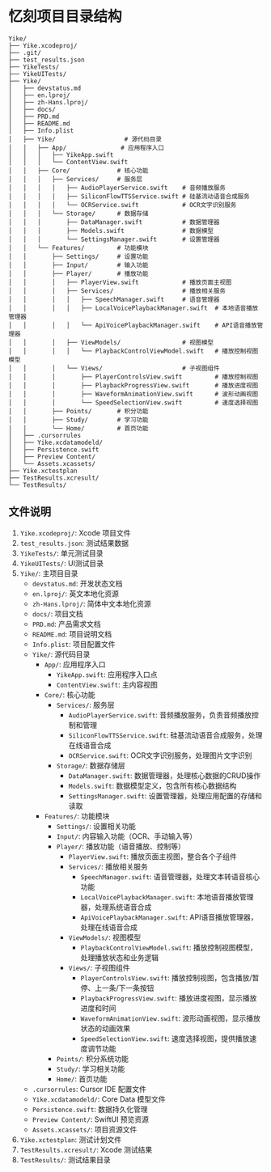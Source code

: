 # 忆刻项目目录结构

```
Yike/
├── Yike.xcodeproj/
├── .git/
├── test_results.json
├── YikeTests/
├── YikeUITests/
├── Yike/
│   ├── devstatus.md
│   ├── en.lproj/
│   ├── zh-Hans.lproj/
│   ├── docs/
│   ├── PRD.md
│   ├── README.md
│   ├── Info.plist
│   ├── Yike/                   # 源代码目录
│   │   ├── App/               # 应用程序入口
│   │   │   ├── YikeApp.swift
│   │   │   └── ContentView.swift
│   │   ├── Core/             # 核心功能
│   │   │   ├── Services/     # 服务层
│   │   │   │   ├── AudioPlayerService.swift    # 音频播放服务
│   │   │   │   ├── SiliconFlowTTSService.swift # 硅基流动语音合成服务
│   │   │   │   └── OCRService.swift            # OCR文字识别服务
│   │   │   └── Storage/      # 数据存储
│   │   │       ├── DataManager.swift           # 数据管理器
│   │   │       ├── Models.swift                # 数据模型
│   │   │       └── SettingsManager.swift       # 设置管理器
│   │   └── Features/         # 功能模块
│   │       ├── Settings/     # 设置功能
│   │       ├── Input/        # 输入功能
│   │       ├── Player/       # 播放功能
│   │       │   ├── PlayerView.swift            # 播放页面主视图
│   │       │   ├── Services/                   # 播放相关服务
│   │       │   │   ├── SpeechManager.swift     # 语音管理器
│   │       │   │   ├── LocalVoicePlaybackManager.swift  # 本地语音播放管理器
│   │       │   │   └── ApiVoicePlaybackManager.swift    # API语音播放管理器
│   │       │   ├── ViewModels/                 # 视图模型
│   │       │   │   └── PlaybackControlViewModel.swift   # 播放控制视图模型
│   │       │   └── Views/                      # 子视图组件
│   │       │       ├── PlayerControlsView.swift         # 播放控制视图
│   │       │       ├── PlaybackProgressView.swift       # 播放进度视图
│   │       │       ├── WaveformAnimationView.swift      # 波形动画视图
│   │       │       └── SpeedSelectionView.swift         # 速度选择视图
│   │       ├── Points/       # 积分功能
│   │       ├── Study/        # 学习功能
│   │       └── Home/         # 首页功能
│   ├── .cursorrules
│   ├── Yike.xcdatamodeld/
│   ├── Persistence.swift
│   ├── Preview Content/
│   └── Assets.xcassets/
├── Yike.xctestplan
├── TestResults.xcresult/
└── TestResults/
```

## 文件说明

1. `Yike.xcodeproj/`: Xcode 项目文件
2. `test_results.json`: 测试结果数据
3. `YikeTests/`: 单元测试目录
4. `YikeUITests/`: UI测试目录
5. `Yike/`: 主项目目录
   - `devstatus.md`: 开发状态文档
   - `en.lproj/`: 英文本地化资源
   - `zh-Hans.lproj/`: 简体中文本地化资源
   - `docs/`: 项目文档
   - `PRD.md`: 产品需求文档
   - `README.md`: 项目说明文档
   - `Info.plist`: 项目配置文件
   - `Yike/`: 源代码目录
     - `App/`: 应用程序入口
       - `YikeApp.swift`: 应用程序入口点
       - `ContentView.swift`: 主内容视图
     - `Core/`: 核心功能
       - `Services/`: 服务层
         - `AudioPlayerService.swift`: 音频播放服务，负责音频播放控制和管理
         - `SiliconFlowTTSService.swift`: 硅基流动语音合成服务，处理在线语音合成
         - `OCRService.swift`: OCR文字识别服务，处理图片文字识别
       - `Storage/`: 数据存储层
         - `DataManager.swift`: 数据管理器，处理核心数据的CRUD操作
         - `Models.swift`: 数据模型定义，包含所有核心数据结构
         - `SettingsManager.swift`: 设置管理器，处理应用配置的存储和读取
     - `Features/`: 功能模块
       - `Settings/`: 设置相关功能
       - `Input/`: 内容输入功能（OCR、手动输入等）
       - `Player/`: 播放功能（语音播放、控制等）
         - `PlayerView.swift`: 播放页面主视图，整合各个子组件
         - `Services/`: 播放相关服务
           - `SpeechManager.swift`: 语音管理器，处理文本转语音核心功能
           - `LocalVoicePlaybackManager.swift`: 本地语音播放管理器，处理系统语音合成
           - `ApiVoicePlaybackManager.swift`: API语音播放管理器，处理在线语音合成
         - `ViewModels/`: 视图模型
           - `PlaybackControlViewModel.swift`: 播放控制视图模型，处理播放状态和业务逻辑
         - `Views/`: 子视图组件
           - `PlayerControlsView.swift`: 播放控制视图，包含播放/暂停、上一条/下一条按钮
           - `PlaybackProgressView.swift`: 播放进度视图，显示播放进度和时间
           - `WaveformAnimationView.swift`: 波形动画视图，显示播放状态的动画效果
           - `SpeedSelectionView.swift`: 速度选择视图，提供播放速度调节功能
       - `Points/`: 积分系统功能
       - `Study/`: 学习相关功能
       - `Home/`: 首页功能
   - `.cursorrules`: Cursor IDE 配置文件
   - `Yike.xcdatamodeld/`: Core Data 模型文件
   - `Persistence.swift`: 数据持久化管理
   - `Preview Content/`: SwiftUI 预览资源
   - `Assets.xcassets/`: 项目资源文件
6. `Yike.xctestplan`: 测试计划文件
7. `TestResults.xcresult/`: Xcode 测试结果
8. `TestResults/`: 测试结果目录 